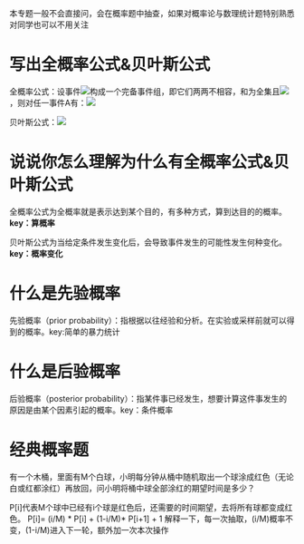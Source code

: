本专题一般不会直接问，会在概率题中抽查，如果对概率论与数理统计题特别熟悉对同学也可以不用关注

# 写出全概率公式&贝叶斯公式
全概率公式：设事件![](https://tva1.sinaimg.cn/large/006y8mN6gy1g8wed60nzaj305i01cmx2.jpg)构成一个完备事件组，即它们两两不相容，和为全集且![](https://tva1.sinaimg.cn/large/006y8mN6gy1g8wedhjqtej304w01cjra.jpg) ，则对任一事件A有：![](https://tva1.sinaimg.cn/large/006y8mN6gy1g8weetxaqxj30dk01e74b.jpg)

贝叶斯公式：![](https://tva1.sinaimg.cn/large/006y8mN6gy1g8wefkh3r5j30l203iq3c.jpg)

# 说说你怎么理解为什么有全概率公式&贝叶斯公式
全概率公式为全概率就是表示达到某个目的，有多种方式，算到达目的的概率。**key：算概率**

贝叶斯公式为当给定条件发生变化后，会导致事件发生的可能性发生何种变化。**key：概率变化**

# 什么是先验概率
先验概率（prior probability）：指根据以往经验和分析。在实验或采样前就可以得到的概率。key:简单的暴力统计

# 什么是后验概率
后验概率（posterior probability）：指某件事已经发生，想要计算这件事发生的原因是由某个因素引起的概率。key：条件概率

# 经典概率题

有一个木桶，里面有M个白球，小明每分钟从桶中随机取出一个球涂成红色（无论白或红都涂红）再放回，问小明将桶中球全部涂红的期望时间是多少？

P[i]代表M个球中已经有i个球是红色后，还需要的时间期望，去将所有球都变成红色。
P[i]= (i/M) * P[i] + (1-i/M)* P[i+1] + 1
解释一下，每一次抽取，(i/M)概率不变，(1-i/M)进入下一轮，额外加一次本次操作